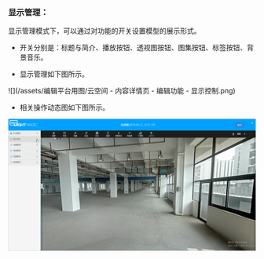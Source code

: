 ### 显示管理：

显示管理模式下，可以通过对功能的开关设置模型的展示形式。

* 开关分别是：标题与简介、播放按钮、透视图按钮、图集按钮、标签按钮、背景音乐。

* 显示管理如下图所示。

![](/assets/编辑平台用图/云空间 - 内容详情页 - 编辑功能 - 显示控制.png)

* 相关操作动态图如下图所示。

![](/assets/编辑版GIF图/显示管理.gif)

